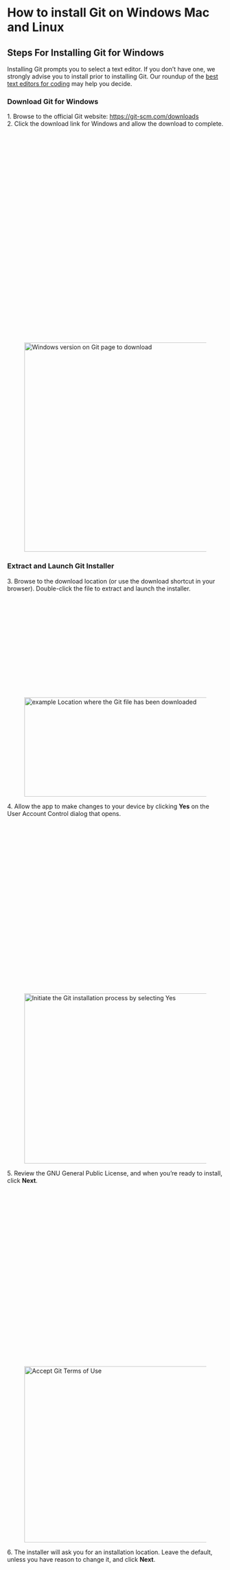 # How to install Git on Windows Mac and Linux




<h2 id="ftoc-heading-1" class="ftwp-heading">Steps For Installing Git for Windows</h2>



<p>Installing Git prompts you to select a text editor. If you don’t have one, we strongly advise you to install prior to installing Git. Our roundup of the <a href="https://phoenixnap.com/kb/best-linux-text-editors-for-coding" target="_blank" rel="noreferrer noopener">best text editors for coding</a> may help you decide.</p>



<h3 id="ftoc-heading-2" class="ftwp-heading">Download Git for Windows</h3>



<p>1. Browse to the official Git website: <a href="https://git-scm.com/downloads" target="_blank" rel="noreferrer noopener">https://git-scm.com/downloads</a><br>2. Click the download link for Windows and allow the download to complete.</p>



<div class="wp-block-image"><figure class="aligncenter"><img width="800" height="487" src="data:image/svg+xml,%3Csvg%20xmlns='http://www.w3.org/2000/svg'%20viewBox='0%200%20800%20487'%3E%3C/svg%3E" alt="Windows version on Git page to download" class="wp-image-87825" data-lazy-src="https://phoenixnap.com/kb/wp-content/uploads/2021/04/download-git-for-windows.png" /><noscript><img width="800" height="487" src="https://phoenixnap.com/kb/wp-content/uploads/2021/04/download-git-for-windows.png" alt="Windows version on Git page to download" class="wp-image-87825" /></noscript></figure></div>



<h3 id="ftoc-heading-3" class="ftwp-heading">Extract and Launch Git Installer</h3>



<p>3. Browse to the download location (or use the download shortcut in your browser). Double-click the file to extract and launch the installer.</p>



<div class="wp-block-image"><figure class="aligncenter"><img width="800" height="231" src="data:image/svg+xml,%3Csvg%20xmlns='http://www.w3.org/2000/svg'%20viewBox='0%200%20800%20231'%3E%3C/svg%3E" alt=" example Location where the Git file has been downloaded" class="wp-image-87826" data-lazy-src="https://phoenixnap.com/kb/wp-content/uploads/2021/04/location-git-windows-download.png" /><noscript><img width="800" height="231" src="https://phoenixnap.com/kb/wp-content/uploads/2021/04/location-git-windows-download.png" alt=" example Location where the Git file has been downloaded" class="wp-image-87826" /></noscript></figure></div>



<p>4. Allow the app to make changes to your device by clicking <strong>Yes</strong> on the User Account Control dialog that opens.</p>



<div class="wp-block-image"><figure class="aligncenter"><img width="800" height="396" src="data:image/svg+xml,%3Csvg%20xmlns='http://www.w3.org/2000/svg'%20viewBox='0%200%20800%20396'%3E%3C/svg%3E" alt="Initiate the Git installation process by selecting Yes" class="wp-image-87827" data-lazy-src="https://phoenixnap.com/kb/wp-content/uploads/2021/04/start-git-installation-process-windows.png" /><noscript><img width="800" height="396" src="https://phoenixnap.com/kb/wp-content/uploads/2021/04/start-git-installation-process-windows.png" alt="Initiate the Git installation process by selecting Yes" class="wp-image-87827" /></noscript></figure></div>



<p>5. Review the GNU General Public License, and when you’re ready to install, click <strong>Next</strong>.</p>



<div class="wp-block-image"><figure class="aligncenter"><img width="800" height="410" src="data:image/svg+xml,%3Csvg%20xmlns='http://www.w3.org/2000/svg'%20viewBox='0%200%20800%20410'%3E%3C/svg%3E" alt="Accept Git Terms of Use" class="wp-image-87828" data-lazy-src="https://phoenixnap.com/kb/wp-content/uploads/2021/04/read-and-accept-git-license-agreement.png" /><noscript><img width="800" height="410" src="https://phoenixnap.com/kb/wp-content/uploads/2021/04/read-and-accept-git-license-agreement.png" alt="Accept Git Terms of Use" class="wp-image-87828" /></noscript></figure></div>



<p>6. The installer will ask you for an installation location. Leave the default, unless you have reason to change it, and click <strong>Next</strong>.</p>



<div class="wp-block-image"><figure class="aligncenter"><img width="800" height="431" src="data:image/svg+xml,%3Csvg%20xmlns='http://www.w3.org/2000/svg'%20viewBox='0%200%20800%20431'%3E%3C/svg%3E" alt="Select the location for the Git installation on windows" class="wp-image-87829" data-lazy-src="https://phoenixnap.com/kb/wp-content/uploads/2021/04/select-git-installation-location.png" /><noscript><img width="800" height="431" src="https://phoenixnap.com/kb/wp-content/uploads/2021/04/select-git-installation-location.png" alt="Select the location for the Git installation on windows" class="wp-image-87829" /></noscript></figure></div>



<p>7. A component selection screen will appear. Leave the defaults unless you have a specific need to change them and click <strong>Next</strong>.</p>



<div class="wp-block-image"><figure class="aligncenter"><img width="800" height="441" src="data:image/svg+xml,%3Csvg%20xmlns='http://www.w3.org/2000/svg'%20viewBox='0%200%20800%20441'%3E%3C/svg%3E" alt="This screen allows you to select custom Git componenets to install." class="wp-image-87830" data-lazy-src="https://phoenixnap.com/kb/wp-content/uploads/2021/04/git-installation-component-selection-screen.png" /><noscript><img width="800" height="441" src="https://phoenixnap.com/kb/wp-content/uploads/2021/04/git-installation-component-selection-screen.png" alt="This screen allows you to select custom Git componenets to install." class="wp-image-87830" /></noscript></figure></div>



<p>8. The installer will offer to create a start menu folder. Simply click <strong>Next</strong>.</p>



<div class="wp-block-image"><figure class="aligncenter"><img width="800" height="405" src="data:image/svg+xml,%3Csvg%20xmlns='http://www.w3.org/2000/svg'%20viewBox='0%200%20800%20405'%3E%3C/svg%3E" alt="Create shortcuts in Windows Start Menu" class="wp-image-87831" data-lazy-src="https://phoenixnap.com/kb/wp-content/uploads/2021/04/select-git-start-folder-shortcuts.png" /><noscript><img width="800" height="405" src="https://phoenixnap.com/kb/wp-content/uploads/2021/04/select-git-start-folder-shortcuts.png" alt="Create shortcuts in Windows Start Menu" class="wp-image-87831" /></noscript></figure></div>



<p>9. Select a text editor you’d like to use with Git. Use the drop-down menu to select Notepad++ (or whichever text editor you prefer) and click <strong>Next</strong>.</p>



<div class="wp-block-image"><figure class="aligncenter"><img width="800" height="419" src="data:image/svg+xml,%3Csvg%20xmlns='http://www.w3.org/2000/svg'%20viewBox='0%200%20800%20419'%3E%3C/svg%3E" alt="choosing a text editor durring Git installation" class="wp-image-87832" data-lazy-src="https://phoenixnap.com/kb/wp-content/uploads/2021/04/select-text-editor-notepad-windows.png" /><noscript><img width="800" height="419" src="https://phoenixnap.com/kb/wp-content/uploads/2021/04/select-text-editor-notepad-windows.png" alt="choosing a text editor durring Git installation" class="wp-image-87832" /></noscript></figure></div>



<p>10. This installation step allows you to change the <strong>PATH environment</strong>. The <strong>PATH </strong>is the default set of directories included when you run a command from the command line. Leave this on the middle (recommended) selection and click <strong>Next</strong>.</p>



<div class="wp-block-image"><figure class="aligncenter"><img width="800" height="418" src="data:image/svg+xml,%3Csvg%20xmlns='http://www.w3.org/2000/svg'%20viewBox='0%200%20800%20418'%3E%3C/svg%3E" alt="Adjust Git path enviorment" class="wp-image-87834" data-lazy-src="https://phoenixnap.com/kb/wp-content/uploads/2021/04/adjust-git-path-enviorment.png" /><noscript><img width="800" height="418" src="https://phoenixnap.com/kb/wp-content/uploads/2021/04/adjust-git-path-enviorment.png" alt="Adjust Git path enviorment" class="wp-image-87834" /></noscript></figure></div>



<h3 id="ftoc-heading-4" class="ftwp-heading">Server Certificates, Line Endings and Terminal Emulators</h3>



<p>11. The next option relates to server certificates. Most users should use the default. If you’re working in an Active Directory environment, you may need to switch to Windows Store certificates. Click <strong>Next</strong>.</p>



<div class="wp-block-image"><figure class="aligncenter"><img width="800" height="423" src="data:image/svg+xml,%3Csvg%20xmlns='http://www.w3.org/2000/svg'%20viewBox='0%200%20800%20423'%3E%3C/svg%3E" alt="server sertificate for Git to use selcted" class="wp-image-87836" data-lazy-src="https://phoenixnap.com/kb/wp-content/uploads/2021/04/use-openssl-library-server-verification-git-windows.png" /><noscript><img width="800" height="423" src="https://phoenixnap.com/kb/wp-content/uploads/2021/04/use-openssl-library-server-verification-git-windows.png" alt="server sertificate for Git to use selcted" class="wp-image-87836" /></noscript></figure></div>



<p>12. The next selection converts line endings. It is recommended that you leave the default selection. This relates to the way data is formatted and changing this option may cause problems. Click <strong>Next</strong>.</p>



<div class="wp-block-image"><figure class="aligncenter"><img width="800" height="433" src="data:image/svg+xml,%3Csvg%20xmlns='http://www.w3.org/2000/svg'%20viewBox='0%200%20800%20433'%3E%3C/svg%3E" alt="Select line end conversions" class="wp-image-87837" data-lazy-src="https://phoenixnap.com/kb/wp-content/uploads/2021/04/configure-line-ending-conversions-git-on-windows.png" /><noscript><img width="800" height="433" src="https://phoenixnap.com/kb/wp-content/uploads/2021/04/configure-line-ending-conversions-git-on-windows.png" alt="Select line end conversions" class="wp-image-87837" /></noscript></figure></div>



<p>13. Choose the terminal emulator you want to use. The default MinTTY is recommended, for its features. Click <strong>Next</strong>.</p>



<div class="wp-block-image"><figure class="aligncenter"><img width="800" height="434" src="data:image/svg+xml,%3Csvg%20xmlns='http://www.w3.org/2000/svg'%20viewBox='0%200%20800%20434'%3E%3C/svg%3E" alt="Select MinTTY as default terminal emulator" class="wp-image-87838" data-lazy-src="https://phoenixnap.com/kb/wp-content/uploads/2021/04/configure-terminal-emulator-git-bash.png" /><noscript><img width="800" height="434" src="https://phoenixnap.com/kb/wp-content/uploads/2021/04/configure-terminal-emulator-git-bash.png" alt="Select MinTTY as default terminal emulator" class="wp-image-87838" /></noscript></figure></div>



<h3 id="ftoc-heading-5" class="ftwp-heading">Additional Customization Options</h3>



<p>14. The default options are recommended, however this step allows you to decide which extra option you would like to enable. If you use symbolic links, which are like shortcuts for the command line, tick the box. Click <strong>Next</strong>.</p>



<div class="wp-block-image"><figure class="aligncenter"><noscript><img width="800" height="416" src="https://phoenixnap.com/kb/wp-content/uploads/2021/04/configure-extra-options-git-install-windows.png" alt="Select which extra options you want to install with git" class="wp-image-87839" /></noscript></figure></div>



<p>15. Depending on the version of Git you’re installing, it may offer to install experimental features. At the time this article was written, the option to include interactive options was offered. Unless you are feeling adventurous, leave them unchecked and click <strong>Install</strong>.</p>



<div class="wp-block-image"><figure class="aligncenter"><img width="800" height="416" src="data:image/svg+xml,%3Csvg%20xmlns='http://www.w3.org/2000/svg'%20viewBox='0%200%20800%20416'%3E%3C/svg%3E" alt="Click on Install to complete process" class="wp-image-87841" data-lazy-src="https://phoenixnap.com/kb/wp-content/uploads/2021/04/configure-experimental-options-git-windows-installation.png" /><noscript><img width="800" height="416" src="https://phoenixnap.com/kb/wp-content/uploads/2021/04/configure-experimental-options-git-windows-installation.png" alt="Click on Install to complete process" class="wp-image-87841" /></noscript></figure></div>



<h3 id="ftoc-heading-6" class="ftwp-heading">Complete Git Installation Process</h3>



<p>16. Once the installation is complete, tick the boxes to view the Release Notes or Launch Git Bash, then click <strong>Finish</strong>.</p>



<div class="wp-block-image"><figure class="aligncenter"><img width="800" height="435" src="data:image/svg+xml,%3Csvg%20xmlns='http://www.w3.org/2000/svg'%20viewBox='0%200%20800%20435'%3E%3C/svg%3E" alt="Git installation on Windows is done" class="wp-image-87842" data-lazy-src="https://phoenixnap.com/kb/wp-content/uploads/2021/04/complete-git-install-windows.png" /><noscript><img width="800" height="435" src="https://phoenixnap.com/kb/wp-content/uploads/2021/04/complete-git-install-windows.png" alt="Git installation on Windows is done" class="wp-image-87842" /></noscript></figure></div>


